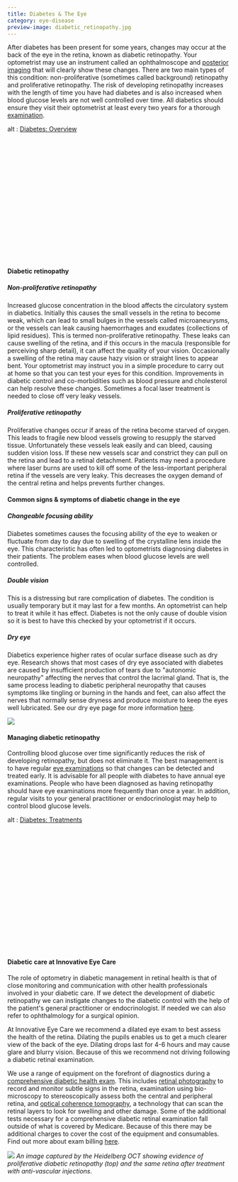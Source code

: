 ```yaml
---
title: Diabetes & The Eye
category: eye-disease
preview-image: diabetic_retinopathy.jpg
---
```

<div class="employee-heading">
<p>After diabetes has been present for some years, changes may occur at the back of the eye in the retina, known as diabetic retinopathy. Your optometrist may use an instrument called an ophthalmoscope and <a href="what-we-do/retinal-photography">posterior imaging</a> that will clearly show these changes. There are two main types of this condition: non-proliferative (sometimes called background) retinopathy and proliferative retinopathy. The risk of developing retinopathy increases with the length of time you have had diabetes and is also increased when blood glucose levels are not well controlled over time. All diabetics should ensure they visit their optometrist at least every two years for a thorough <a href="/what-we-do/eye-exam">examination</a>.</p>
</div>

<div class="myWrapper" style="position: relative; padding-bottom: 56.25%; height: 0;"><!--\\\\\[if IE]><iframe frameborder="0" type="text/html" src="https://2689-2347.captiv8online.com/animations/embed/one/d-t-t-op-t?player_width=100%&player_height=100%&site_company_language=34&autostart=false" width="100%" height="100%" style="position:absolute;top:0;left:0;width:100%;height:100%;"></iframe><!\\\\\[endif]--><!--\\\\\[if !IE]> <--><object data="https://2689-2347.captiv8online.com/animations/embed/one/d-t-t-op-t?player_width=100%&player_height=100%&site_company_language=34&autostart=false" type="text/html" width="100%" height="100%" style="position:absolute;top:0;left:0;width:100%;height:100%;">  alt : <a href="https://2689-2347.captiv8online.com/animations/embed/one/d-t-t-op-t?player_width=100%&player_height=100%&site_company_language=34&autostart=false">Diabetes: Overview</a></object><!--> <!\\\\\[endif]--></div>

<br>

#### Diabetic retinopathy

##### Non-proliferative retinopathy

Increased glucose concentration in the blood affects the circulatory system in diabetics. Initially this causes the small vessels in the retina to become weak, which can lead to small bulges in the vessels called microaneurysms, or the vessels can leak causing haemorrhages and exudates (collections of lipid residues). This is termed non-proliferative retinopathy. These leaks can cause swelling of the retina, and if this occurs in the macula (responsible for perceiving sharp detail), it can affect the quality of your vision. Occasionally a swelling of the retina may cause hazy vision or straight lines to appear bent. Your optometrist may instruct you in a simple procedure to carry out at home so that you can test your eyes for this condition. Improvements in diabetic control and co-morbidities such as blood pressure and cholesterol can help resolve these changes. Sometimes a focal laser treatment is needed to close off very leaky vessels.

##### Proliferative retinopathy

Proliferative changes occur if areas of the retina become starved of oxygen. This leads to fragile new blood vessels growing to resupply the starved tissue. Unfortunately these vessels leak easily and can bleed, causing sudden vision loss. If these new vessels scar and constrict they can pull on the retina and lead to a retinal detachment. Patients may need a procedure where laser burns are used to kill off some of the less-important peripheral retina if the vessels are very leaky. This decreases the oxygen demand of the central retina and helps prevents further changes.

#### Common signs & symptoms of diabetic change in the eye

##### Changeable focusing ability

Diabetes sometimes causes the focusing ability of the eye to weaken or fluctuate from day to day due to swelling of the crystalline lens inside the eye. This characteristic has often led to optometrists diagnosing diabetes in their patients. The problem eases when blood glucose levels are well controlled.

##### Double vision

This is a distressing but rare complication of diabetes. The condition is usually temporary but it may last for a few months. An optometrist can help to treat it while it has effect. Diabetes is not the only cause of double vision so it is best to have this checked by your optometrist if it occurs.

##### Dry eye

Diabetics experience higher rates of ocular surface disease such as dry eye. Research shows that most cases of dry eye associated with diabetes are caused by insufficient production of tears due to "autonomic neuropathy" affecting the nerves that control the lacrimal gland. That is, the same process leading to diabetic peripheral neuropathy that causes symptoms like tingling or burning in the hands and feet, can also affect the nerves that normally sense dryness and produce moisture to keep the eyes well lubricated. See our dry eye page for more information [here](/what-we-do/dry-eye-disease).

![](/uploads/diabetes.jpeg)

#### Managing diabetic retinopathy

Controlling blood glucose over time significantly reduces the risk of developing retinopathy, but does not eliminate it. The best management is to have regular [eye examinations](/what-we-do/eye-exam) so that changes can be detected and treated early. It is advisable for all people with diabetes to have annual eye examinations. People who have been diagnosed as having retinopathy should have eye examinations more frequently than once a year. In addition, regular visits to your general practitioner or endocrinologist may help to control blood glucose levels.

<div class="myWrapper" style="position: relative; padding-bottom: 56.25%; height: 0;"><!--\\\\\[if IE]><iframe frameborder="0" type="text/html" src="https://2689-2347.captiv8online.com/animations/embed/one/diab-treat?player_width=100%&player_height=100%&site_company_language=34&autostart=false" width="100%" height="100%" style="position:absolute;top:0;left:0;width:100%;height:100%;"></iframe><!\\\\\[endif]--><!--\\\\\[if !IE]> <--><object data="https://2689-2347.captiv8online.com/animations/embed/one/diab-treat?player_width=100%&player_height=100%&site_company_language=34&autostart=false" type="text/html" width="100%" height="100%" style="position:absolute;top:0;left:0;width:100%;height:100%;">  alt : <a href="https://2689-2347.captiv8online.com/animations/embed/one/diab-treat?player_width=100%&player_height=100%&site_company_language=34&autostart=false">Diabetes: Treatments</a></object><!--> <!\\\\\[endif]--></div>

<br>

#### Diabetic care at Innovative Eye Care

The role of optometry in diabetic management in retinal health is that of close monitoring and communication with other health professionals involved in your diabetic care. If we detect the development of diabetic retinopathy we can instigate changes to the diabetic control with the help of the patient's general practitioner or endocrinologist. If needed we can also refer to ophthalmology for a surgical opinion. 

At Innovative Eye Care we recommend a dilated eye exam to best assess the health of the retina. Dilating the pupils enables us to get a much clearer view of the back of the eye. Dilating drops last for 4-6 hours and may cause glare and blurry vision. Because of this we recommend not driving following a diabetic retinal examination. 

We use a range of equipment on the forefront of diagnostics during a [comprehensive diabetic health exam](/what-we-do/eye-exam). This includes [retinal photography](/what-we-do/retinal-photography) to record and monitor subtle signs in the retina, examination using bio-microscopy to stereoscopically assess both the central and peripheral retina, and [optical coherence tomography](/what-we-do/oct), a technology that can scan the retinal layers to look for swelling and other damage. Some of the additional tests necessary for a comprehensive diabetic retinal examination fall outside of what is covered by Medicare. Because of this there may be additional charges to cover the cost of the equipment and consumables. Find out more about exam billing [here](/what-we-do/exam-billing).

![](/uploads/diabetes-prp-treatment.png)
_An image captured by the Heidelberg OCT showing evidence of proliferative diabetic retinopathy (top) and the same retina after treatment with anti-vascular injections._
